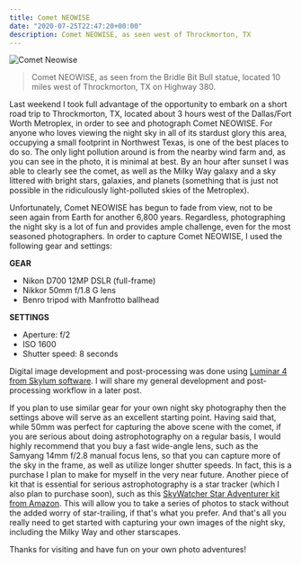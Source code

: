 ```yaml
---
title: Comet NEOWISE
date: "2020-07-25T22:47:20+00:00"
description: Comet NEOWISE, as seen west of Throckmorton, TX
---
```


![Comet Neowise](./comet-neowise.jpg)

> Comet NEOWISE, as seen from the Bridle Bit Bull statue, located 10 miles west of Throckmorton, TX on Highway 380.

Last weekend I took full advantage of the opportunity to embark on a short road trip to Throckmorton, TX, located about 3 hours west of the Dallas/Fort Worth Metroplex, in order to see and photograph Comet NEOWISE. For anyone who loves viewing the night sky in all of its stardust glory this area, occupying a small footprint in Northwest Texas, is one of the best places to do so. The only light pollution around is from the nearby wind farm and, as you can see in the photo, it is minimal at best. By an hour after sunset I was able to clearly see the comet, as well as the Milky Way galaxy and a sky littered with bright stars, galaxies, and planets (something that is just not possible in the ridiculously light-polluted skies of the Metroplex).

Unfortunately, Comet NEOWISE has begun to fade from view, not to be seen again from Earth for another 6,800 years. Regardless, photographing the night sky is a lot of fun and provides ample challenge, even for the most seasoned photographers. In order to capture Comet NEOWISE, I used the following gear and settings:

**GEAR**
* Nikon D700 12MP DSLR (full-frame)
* Nikkor 50mm f/1.8 G lens
* Benro tripod with Manfrotto ballhead

**SETTINGS**
* Aperture: f/2
* ISO 1600
* Shutter speed: 8 seconds

Digital image development and post-processing was done using [Luminar 4 from Skylum software](https://skylum.com/luminar). I will share my general development and post-processing workflow in a later post.

If you plan to use similar gear for your own night sky photography then the settings above will serve as an excellent starting point. Having said that, while 50mm was perfect for capturing the above scene with the comet, if you are serious about doing astrophotography on a regular basis, I would highly recommend that you buy a fast wide-angle lens, such as the Samyang 14mm f/2.8 manual focus lens, so that you can capture more of the sky in the frame, as well as utilize longer shutter speeds. In fact, this is a purchase I plan to make for myself in the very near future. Another piece of kit that is essential for serious astrophotography is a star tracker (which I also plan to purchase soon), such as this [SkyWatcher Star Adventurer kit from Amazon](https://www.amazon.com/dp/B00Z4HVR7Y/?coliid=I20H1Q0N0L7A3L&colid=3UORILAAVTCXV&psc=1&ref_=lv_ov_lig_dp_it). This will allow you to take a series of photos to stack without the added worry of star-trailing, if that's what you prefer. And that's all you really need to get started with capturing your own images of the night sky, including the Milky Way and other starscapes.

Thanks for visiting and have fun on your own photo adventures!